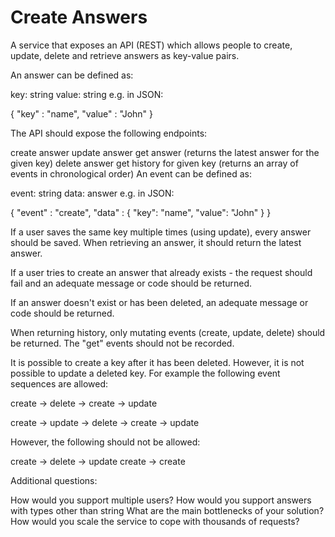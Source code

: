 # Create Answers
A service that exposes an API (REST) which allows people to create, update, delete and retrieve answers as key-value pairs.

An answer can be defined as:

key: string
value: string
e.g. in JSON:

{
	"key" : "name",
	"value" : "John"
}

The API should expose the following endpoints:

create answer
update answer
get answer (returns the latest answer for the given key)
delete answer
get history for given key (returns an array of events in chronological order)
An event can be defined as:

event: string
data: answer
e.g. in JSON:

{
	"event" : "create",
	"data" : {
		"key": "name",
		"value": "John"
	}
}

If a user saves the same key multiple times (using update), every answer should be saved. When retrieving an answer, it should return the latest answer.

If a user tries to create an answer that already exists - the request should fail and an adequate message or code should be returned.

If an answer doesn't exist or has been deleted, an adequate message or code should be returned.

When returning history, only mutating events (create, update, delete) should be returned. The "get" events should not be recorded.

It is possible to create a key after it has been deleted. However, it is not possible to update a deleted key. For example the following event sequences are allowed:

create → delete → create → update

create → update → delete → create → update

However, the following should not be allowed:

create → delete → update
create → create


Additional questions:

How would you support multiple users?
How would you support answers with types other than string
What are the main bottlenecks of your solution?
How would you scale the service to cope with thousands of requests?